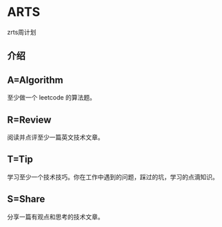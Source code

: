 # ARTS
zrts周计划

## 介绍
## A=Algorithm
至少做一个 leetcode 的算法题。

## R=Review
阅读并点评至少一篇英文技术文章。

## T=Tip
学习至少一个技术技巧。你在工作中遇到的问题，踩过的坑，学习的点滴知识。

## S=Share
分享一篇有观点和思考的技术文章。
